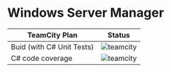 # Windows Server Manager


TeamCity Plan             | Status
-------------             | -------------
Buid (with C# Unit Tests) | ![teamcity](http://localhost3000.xyz:9800/app/rest/builds/buildType:(id:WindowsServerManager_BuildTestDeploy)/statusIcon)
C# code coverage          | ![teamcity](http://localhost3000.xyz:9800/app/rest/builds/buildType:(id:WindowsServerManager_BuildTestDeploy2)/statusIcon)
